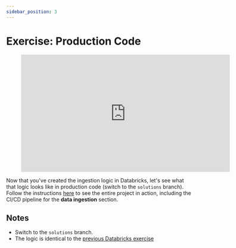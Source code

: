 ```yaml
---
sidebar_position: 3
---
```

# Exercise: Production Code

<div style={{textAlign: 'center'}}>

<figure class="video-container">
    <iframe width="560" height="315" src="https://www.youtube.com/embed/1pZQSVismnU" title="YouTube video player" frameborder="0" allow="accelerometer; autoplay; clipboard-write; encrypted-media; gyroscope; picture-in-picture" allowfullscreen></iframe>
</figure>
</div>

Now that you've created the ingestion logic in Databricks, let's see what that logic looks like in production code (switch to the `solutions` branch). Follow the instructions [here](https://github.com/data-derp/exercise-co2-vs-temperature-production-code#quickstart) to see the entire project in action, including the CI/CD pipeline for the **data ingestion** section.

## Notes
* Switch to the `solutions` branch.
* The logic is identical to the [previous Databricks exercise](https://github.com/data-derp/exercise-co2-vs-temperature-databricks#data-ingestion)